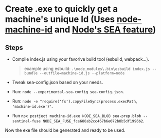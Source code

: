 # Create .exe to quickly get a machine's unique Id (Uses [node-machine-id](https://github.com/automation-stack/node-machine-id) and [Node's SEA feature](https://nodejs.org/api/single-executable-applications.html))

## Steps

- Compile index.js using your favorive build tool (esbuild, webpack...).
  
    > example using esbuild: `.\node_modules\.bin\esbuild index.js --bundle --outfile=machine-id.js --platform=node`
- Tweak sea-config.json based on your needs.
- Run: `node --experimental-sea-config sea-config.json`.
- Run: `node -e "require('fs').copyFileSync(process.execPath, 'machine-id.exe')"`.
- Run `npx postject machine-id.exe NODE_SEA_BLOB sea-prep.blob --sentinel-fuse NODE_SEA_FUSE_fce680ab2cc467b6e072b8b5df1996b2`.

Now the exe file should be generated and ready to be used.
